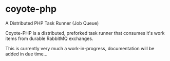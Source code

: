 coyote-php
==========

A Distributed PHP Task Runner (Job Queue)

Coyote-PHP is a distributed, preforked task runner that consumes it's work items from durable RabbitMQ exchanges.

This is currently very much a work-in-progress, documentation will be added in due time...
